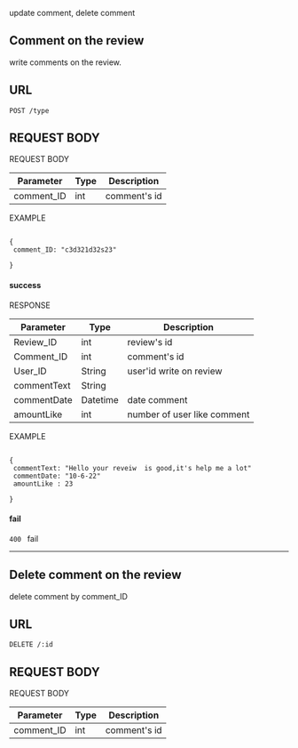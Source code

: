 update comment, delete comment 
## Comment on the review   ##
write comments on the review.

## URL ##
`POST /type`

## REQUEST BODY ##
REQUEST BODY


| Parameter	    |      Type     | Description |
| ------------- | ------------- |-------------| 
| comment_ID    | int           | comment's id|


EXAMPLE 
```

{
 comment_ID: "c3d321d32s23"

}

```
#### success

RESPONSE

| Parameter	    |      Type     | Description |
| ------------- | ------------- |-------------|
| Review_ID     | int       | review's id|
| Comment_ID    | int       | comment's id  |
| User_ID       | String        | user'id write on review   |
| commentText   | String     |   |
| commentDate   | Datetime      | date comment|
| amountLike    | int           | number of user like comment|

EXAMPLE

```

{
 commentText: "Hello your reveiw  is good,it's help me a lot"
 commentDate: "10-6-22"
 amountLike : 23 

}

```
 
#### fail 
`400 ` fail
***

## Delete comment on the review   ##
delete comment by comment_ID

## URL ##

`DELETE /:id`

## REQUEST BODY ##
REQUEST BODY


| Parameter	    |      Type     | Description |
| ------------- | ------------- |-------------| 
| comment_ID    | int           | comment's id|


